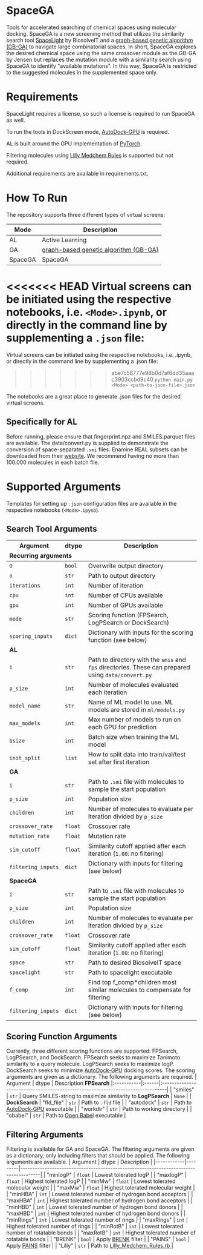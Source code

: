 # SpaceGA
Tools for accelerated searching of chemical spaces using molecular docking. SpaceGA is a new screening method that utilizes the similarity search tool [SpaceLight](https://www.biosolveit.de/spacelight-a-spotlight-on-the-analog-hunter-for-chemical-spaces/) by BiosolveIT and a [graph-based genetic algorithm (GB-GA)](http://dx.doi.org/10.1039/C8SC05372C) to navigate large combinatorial spaces. In short, SpaceGA explores the desired chemical space using the same crossover module as the GB-GA by Jensen but replaces the mutation module with a similarity search using SpaceGA to identify "available mutations". In this way, SpaceGA is restricted to the suggested molecules in the supplemented space only.

# Requirements
SpaceLight requires a license, so such a license is required to run SpaceGA as well.

To run the tools in DockScreen mode, [AutoDock-GPU](https://github.com/ccsb-scripps/AutoDock-GPU) is required.

AL is built around the GPU implementation of [PyTorch](https://pytorch.org/).

Filtering molecules using [Lilly Medchem Rules](https://github.com/IanAWatson/Lilly-Medchem-Rules) is supported but not required.

Additional requirements are available in requirements.txt.

# How To Run
The repository supports three different types of virtual screens:

| Mode    | Description                                                                       |
|---------|-----------------------------------------------------------------------------------|
| AL      | Active Learning                                                                   |
| GA      | [ graph-based genetic algorithm (GB-GA) ]( http://dx.doi.org/10.1039/C8SC05372C ) |
| SpaceGA | SpaceGA                                                                           |

<<<<<<< HEAD
Virtual screens can be initiated using the respective notebooks, i.e. `<Mode>.ipynb`, or directly in the command line by supplementing a `.json` file:
=======
Virtual screens can be initiated using the respective notebooks, i.e. <Mode>.ipynb, or directly in the command line by supplementing a .json file:
>>>>>>> abe7c56777e98b0d7af6dd35aaac3903ccbd9c40
`python main.py <Mode> <path-to-json-file>.json`

The notebooks are a great place to generate .json files for the desired virtual screens.

## Specifically for AL
Before running, please ensure that fingerprint.npz and SMILES.parquet files are available. The data/convert.py is supplied to demonstrate the conversion of space-separated `.smi` files. Enamine REAL subsets can be downloaded from their [website](https://enamine.net/compound-collections/real-compounds/real-database-subsets). We recommend having no more than 100.000 molecules in each batch file.

# Supported Arguments
Templates for setting up `.json` configuration files are available in the respective notebooks (`<Mode>.ipynb`).
## Search Tool Arguments
| Argument            | dtype    | Description                                                                                         <tr><td colspan="3">**Recurring arguments**</td></tr>
|---------------------|----------|-----------------------------------------------------------------------------------------------------|
| `O`                 | `bool`   | Overwrite output directory                                                                          |
| `o`                 | `str`    | Path to output directory                                                                            |
| `iterations`        | `int`    | Number of iteration                                                                                 |
| `cpu`               | `int`    | Number of CPUs available                                                                            |
| `gpu`               | `int`    | Number of GPUs available                                                                            |
| `mode`              | `str`    | Scoring function (FPSearch, LogPSearch or DockSearch)                                               |
| `scoring_inputs`    | `dict`   | Dictionary with inputs for the scoring function (see below)                                         <tr><td colspan="3">**AL**</td></tr>
| `i`                 | `str`    | Path to directory with the `smis` and `fps` directories. These can prepared using `data/convert.py` |
| `p_size`            | `int`    | Number of molecules evaluated each iteration                                                        |
| `model_name`        | `str`    | Name of ML model to use. ML models are stored in `ml/models.py`                                     |
| `max_models`        | `int`    | Max number of models to run on each GPU for prediction                                              |
| `bsize`             | `int`    | Batch size when training the ML model                                                               |
| `init_split`        | `list`   | How to split data into train/val/test set after first iteration                                     <tr><td colspan="3">**GA**</td></tr>
| `i`                 | `str`    | Path to `.smi` file with molecules to sample the start population                                   |
| `p_size`            | `int`    | Population size                                                                                     |
| `children`          | `ìnt`    | Number of molecules to evaluate per iteration divided by `p_size`                                   |
| `crossover_rate`    | `float`  | Crossover rate                                                                                      |
| `mutation_rate`     | `float`  | Mutation rate                                                                                       |
| `sim_cutoff`        | `float`  | Similarity cutoff applied after each iteration (`1.00`: no filtering)                               |
| `filtering_inputs`  | `dict`   | Dictionary with inputs for filtering (see below)                                                    <tr><td colspan="3">**SpaceGA**</td></tr>
| `i`                 | `str`    | Path to `.smi` file with molecules to sample the start population                                   |
| `p_size`            | `ìnt`    | Population size                                                                                     |
| `children`          | `ìnt`    | Number of molecules to evaluate per iteration divided by `p_size`                                   |
| `crossover_rate`    | `float`  | Crossover rate                                                                                      |
| `sim_cutoff`        | `float`  | Similarity cutoff applied after each iteration (`1.00`: no filtering)                               |
| `space`             | `str`    | Path to desired BiosolveIT space                                                                    |
| `spacelight`        | `str`    | Path to spacelight executable                                                                       |
| `f_comp`            | `int`    | Find top f_comp*children most similar molecules to compensate for filtering                         |
| `filtering_inputs`  | `dict`   | Dictionary with inputs for filtering (see below)                                                    |

## Scoring Function Arguments
Currently, three different scoring functions are supported: FPSearch, LogPSearch, and DockSearch. FPSearch seeks to maximize Tanimoto similarity to a query molecule. LogPSearch seeks to maximize logP. DockSearch seeks to minimize [AutoDock-GPU](https://github.com/ccsb-scripps/AutoDock-GPU) docking scores. The scoring arguments are given as a dictionary. The following arguments are required.
| Argument   | dtype | Description                                                                     <tr><td colspan="3">**FPSearch**</td></tr>
|:-----------|:------|:--------------------------------------------------------------------------------|
| "smiles"   | `str` | Query SMILES-string to maximize similarity to                                   <tr><td colspan="3">**LogPSearch**</td></tr>
| `None`     |       |                                                                                 <tr><td colspan="3">**DockSearch**</td></tr>
| "fld_file" | `str` | Path to `.fld` file                                                             |
| "autodock" | `str` | Path to [AutoDock-GPU](https://github.com/ccsb-scripps/AutoDock-GPU) executable |
| "workdir"  | `str` | Path to working directory                                                       |
| "obabel"   | `str` | Path to [Open Babel](https://openbabel.org/index.html#) executable              |

## Filtering Arguments
Filtering is available for GA and SpaceGA. The filtering arguments are given as a dictionary, only including filters that should be applied. The following arguments are available.
| Argument   | dtype   | Description                                                                          |
|------------|---------|--------------------------------------------------------------------------------------|
| "minlogP"  | `float` | Lowest tolerated logP                                                                |
| "maxlogP"  | `float` | Highest tolerated logP                                                               |
| "minMw"    | `float` | Lowest tolerated molecular weight                                                    |
| "maxMw"    | `float` | Highest tolerated molecular weight                                                   |
| "minHBA"   | `int`   | Lowest tolerated number of hydrogen bond acceptors                                   |
| "maxHBA"   | `int`   | Highest tolerated number of hydrogen bond acceptors                                  |
| "minHBD"   | `int`   | Lowest tolerated number of hydrogen bond donors                                      |
| "maxHBD"   | `int`   | Highest tolerated number of hydrogen bond donors                                     |
| "minRings" | `int`   | Lowest tolerated number of rings                                                     |
| "maxRings" | `int`   | Highest tolerated number of rings                                                    |
| "minRotB"  | `int`   | Lowest tolerated number of rotatable bonds                                           |
| "maxRotB"  | `int`   | Highest tolerated number of rotatable bonds                                          |
| "BRENK"    | `bool`  | Apply [BRENK](https://doi.org/10.1002/cmdc.200700139) filter                         |
| "PAINS"    | `bool`  | Apply [PAINS](https://doi.org/10.1021/jm901137j) filter                              |
| "Lilly"    | `str`   | Path to [Lilly_Medchem_Rules.rb ](https://github.com/IanAWatson/Lilly-Medchem-Rules) |